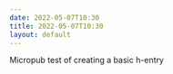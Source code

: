 ```yaml
---
date: 2022-05-07T10:30
title: 2022-05-07T10:30
layout: default
---
```


Micropub test of creating a basic h-entry